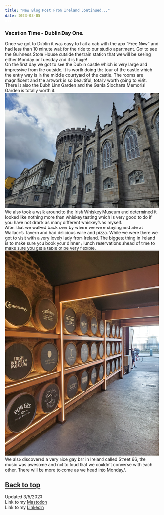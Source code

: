 ```yaml
---
title: "New Blog Post From Ireland Continued..."
date: 2023-03-05
---
```

### Vacation Time - Dublin Day One.  

Once we got to Dublin it was easy to hail a cab with the app “Free Now” and had less than 10 minute wait for the ride to our studio apartment. Got to see the Guinness Store House outside the train station that we will be seeing either Monday or Tuesday and it is huge!\
On the first day we got to see the Dublin castle which is very large and impressive from the outside. It is worth doing the tour of the castle which the entry way is in the middle courtyard of the castle. The rooms are magnificent and the artwork is so beautiful, totally worth going to visit. There is also the Dubh Linn Garden and the Garda Siochana Memorial Garden is totally worth it.\
![alt text](https://github.com/Nathan1824/Blog-Post-Dev/blob/main/_pictures/Dublin_Castle.jpeg?raw=true)\
We also took a walk around to the Irish Whiskey Museum and determined it looked like nothing more than whiskey tasting which is very good to do if you have not drank as many different whiskey’s as myself.\
After that we walked back over by where we were staying and ate at Wallace’s Tavern and had delicious wine and pizza. While we were there we got to visit with a very lovely lady from Ireland. The biggest thing in Ireland is to make sure you book your dinner / lunch reservations ahead of time to make sure you get a table or be very flexible.\
![alt text](https://github.com/Nathan1824/Blog-Post-Dev/blob/main/_pictures/Whiskey_Tour.jpeg?raw=true)\
We also discovered a very nice gay bar in Ireland called Street 66, the music was awesome and not to loud that we couldn’t converse with each other. There will be more to come as we head into Monday.\

<a href="#top">Back to top</a> 
---
Updated 3/5/2023\
Link to my <a rel="me" href="https://tech.lgbt/@NathanHamblin_MI6">Mastodon</a>\
Link to my <a rel="me" href="https://www.linkedin.com/in/nathan-hamblin">LinkedIn</a>